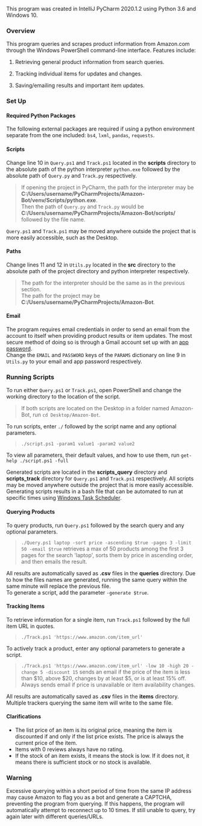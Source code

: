 This program was created in IntelliJ PyCharm 2020.1.2 using Python 3.6 and Windows 10.

### Overview
This program queries and scrapes product information from Amazon.com through the 
Windows PowerShell command-line interface. Features include:
1. Retrieving general product information from search queries.  

2. Tracking individual items for updates and changes.  

3. Saving/emailing results and important item updates.

### Set Up
#### Required Python Packages
The following external packages are required if using a python environment separate
from the one included: 
`bs4`, `lxml`, `pandas`, `requests`.  

#### Scripts
Change line 10 in `Query.ps1` and `Track.ps1` located in the 
**scripts** directory to the absolute path of the python interpreter `python.exe` 
followed by the absolute path of `Query.py` and `Track.py` respectively.

> If opening the project in PyCharm, the path for the interpreter 
may be **C:/Users/username/PyCharmProjects/Amazon-Bot/venv/Scripts/python.exe**.  
>Then the path of `Query.py` and `Track.py` would be 
>**C:/Users/username/PyCharmProjects/Amazon-Bot/scripts/** followed by the file name.

`Query.ps1` and `Track.ps1` may be moved anywhere outside the project that is more 
easily accessible, such as the Desktop.

#### Paths
Change lines 11 and 12 in `Utils.py` located in the **src** directory to the absolute 
path of the project directory and python interpreter respectively.

> The path for the interpreter should be the same as in the previous section.  
> The path for the project may be **C:/Users/username/PyCharmProjects/Amazon-Bot**.

#### Email
The program requires email credentials in order to send an email from the account to
itself when providing product results or item updates. The most secure method of doing
so is through a Gmail account set up with an [app password](https://support.google.com/accounts/answer/185833?hl=en).  
Change the `EMAIL` and `PASSWORD` keys of the `PARAMS` dictionary on line 9 in 
`Utils.py` to your email and app password respectively. 

### Running Scripts
To run either `Query.ps1` or `Track.ps1`, open PowerShell and change the working 
directory to the location of the script.

> If both scripts are located on the Desktop in a folder named Amazon-Bot, run 
>`cd Desktop/Amazon-Bot`.

To run scripts, enter `./` followed by the script name and any optional parameters. 

> `./script.ps1 -param1 value1 -param2 value2`

To view all parameters, their default values, and how to use them, run 
`get-help ./script.ps1 -full`  

Generated scripts are located in the **scripts_query** directory and 
**scripts_track** directory for `Query.ps1` and `Track.ps1` respectively. All scripts
may be moved anywhere outside the project that is more easily accessible.  
Generating scripts results in a bash file that can be automated to run at specific
times using [Windows Task Scheduler](https://docs.microsoft.com/en-us/windows-server/administration/windows-commands/schtasks).

#### Querying Products
To query products, run `Query.ps1` followed by the search query and any optional 
parameters. 

> `./Query.ps1 laptop -sort price -ascending $true -pages 3 -limit 50 -email $true`
> retrieves a max of 50 products among the first 3 pages for the search 'laptop', sorts
> them by price in ascending order, and then emails the result.

All results are automatically saved as **.csv** files in the **queries** directory. Due
to how the files names are generated, running the same query within the same minute will
replace the previous file.  
To generate a script, add the parameter `-generate $true`.

#### Tracking Items
To retrieve information for a single item, run `Track.ps1` followed by the full item URL
in quotes.

> `./Track.ps1 'https://www.amazon.com/item_url'`

To actively track a product, enter any optional parameters to generate a script.


> `./Track.ps1 'https://www.amazon.com/item_url' -low 10 -high 20 -change 5 -discount 15`
> sends an email if the price of the item is less than $10, above $20, changes by at 
> least $5, or is at least 15% off. Always sends email if price is unavailable or
> item availability changes.

All results are automatically saved as **.csv** files in the **items** directory. 
Multiple trackers querying the same item will write to the same file.

#### Clarifications
- The list price of an item is its original price, meaning the item is discounted 
if and only if the list price exists. The price is always the current price of the 
item.   
- Items with 0 reviews always have no rating.  
- If the stock of an item exists, it means the stock is low. If it does not, it means
there is sufficient stock or no stock is available.

### Warning
Excessive querying within a short period of time from the same IP address may cause
Amazon to flag you as a bot and generate a CAPTCHA, preventing the program from querying.
If this happens, the program will automatically attempt to reconnect up to 10 times. If
still unable to query, try again later with different queries/URLs.
